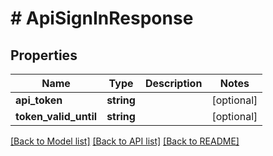 # # ApiSignInResponse

## Properties

Name | Type | Description | Notes
------------ | ------------- | ------------- | -------------
**api_token** | **string** |  | [optional] 
**token_valid_until** | **string** |  | [optional] 

[[Back to Model list]](../../README.md#documentation-for-models) [[Back to API list]](../../README.md#documentation-for-api-endpoints) [[Back to README]](../../README.md)


